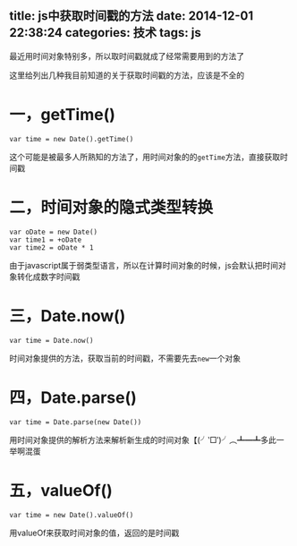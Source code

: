 title: js中获取时间戳的方法
date: 2014-12-01 22:38:24
categories: 技术
tags: js
---
最近用时间对象特别多，所以取时间戳就成了经常需要用到的方法了

这里给列出几种我目前知道的关于获取时间戳的方法，应该是不全的

一，getTime()
============

```
var time = new Date().getTime()
```

这个可能是被最多人所熟知的方法了，用时间对象的的`getTime`方法，直接获取时间戳

二，时间对象的隐式类型转换
=============

```
var oDate = new Date()
var time1 = +oDate
var time2 = oDate * 1
```

由于javascript属于弱类型语言，所以在计算时间对象的时候，js会默认把时间对象转化成数字时间戳

三，Date.now()
==============

```
var time = Date.now()
```

时间对象提供的方法，获取当前的时间戳，不需要先去`new`一个对象

四，Date.parse()
=====

```
var time = Date.parse(new Date())
```

用时间对象提供的解析方法来解析新生成的时间对象【(╯‵□′)╯︵┻━┻多此一举啊混蛋

五，valueOf()
====

```
var time = new Date().valueOf()
```

用valueOf来获取时间对象的值，返回的是时间戳